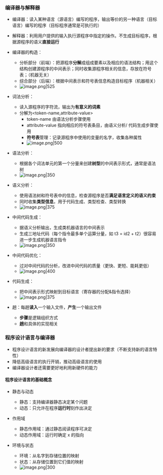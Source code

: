 ### 编译器与解释器

- 编译器：读入某种语言（源语言）编写的程序，输出等价的另一种语言（目标语言）编写的程序（目标程序通常是可执行的）
- 解释器：利用用户提供的输入执行源程序中指定的操作。不生成目标程序，根据源程序的语义**直接运行**

- 编译器的构造：
	- 分析部分（前端）：把源程序**分解**成组成要素以及相应的语法结构；用这个结构创建源程序的中间表示；同时收集源程序相关的信息，存放在符号表；（机器无关）
	- 综合部分（后端）：根据中间表示和符号表信息构造目标程序（机器相关）
	- ![image.png|525](https://thdlrt.oss-cn-beijing.aliyuncs.com/20240227231440.png)
- 词法分析：
	- 读入源程序的字符流，输出为**有意义的词素**
	- 分解为\<token-name,attribute-value>
		- token-name 由语法分析步骤使用
		- attribute-value 指向相应的符号表条目，由语义分析/ 代码生成步骤使用
		- **符号表**管理：记录源程序中使用的变量的名字，收集各种属性
		- ![image.png|500](https://thdlrt.oss-cn-beijing.aliyuncs.com/20240227232131.png)

- 语法分析：
	- 根据各个词法单元的第一个分量来创建**树型**的中间表示形式，通常是语法树
	- ![image.png|350](https://thdlrt.oss-cn-beijing.aliyuncs.com/20240227232221.png)
- 语义分析：
	- 使用语法树和符号表中的信息，检查源程序是否**满足语言定义的语义约束** 
	- 同时收集**类型信息**，用于代码生成、类型检查、类型转换
	- ![image.png|375](https://thdlrt.oss-cn-beijing.aliyuncs.com/20240227232307.png)
- 中间代码生成：
	- 据语义分析输出，生成类机器语言的中间表示
	- 生成三地址代码（每个指令最多单个运算分量，如 t3 = id2 + t2）很容易进一步生成机器语言指令
	- ![image.png|350](https://thdlrt.oss-cn-beijing.aliyuncs.com/20240227232435.png)
- 中间代码优化：
	- 过对中间代码的分析，改进中间代码的质量（更快、更短、能耗更低）
	- ![image.png|400](https://thdlrt.oss-cn-beijing.aliyuncs.com/20240227232456.png)
- 代码生成：
	- 把中间表示形式映射到目标语言（寄存器的分配&指令选择）
	- ![image.png|375](https://thdlrt.oss-cn-beijing.aliyuncs.com/20240227232522.png)

- 趟：每趟**读入**一个输入文件，**产生**一个输出文件
	- **步骤**是逻辑组织方式
	- **趟**和具体的实现相关
### 程序设计语言与编译器

- 程序设计语言的新发展向编译器的设计者提出新的要求（不断支持新的语言特性）
- 降低高级语言的执行开销，推动高级语言的使用
- 编译器设计者还需要更好地利用新硬件的能力
#### 程序设计语言的基础概念

- 静态与动态
	- 静态：支持编译器静态决定某个问题
	- 动态：只允许在程序**运行时**刻作出决定

- 作用域
	- 静态作用域：通过静态阅读程序可决定
	- 动态作用域：运行时确定 x 的指向

- 环境与状态
	- 环境：从名字到存储位置的映射
	- 状态：从存储位置到它们值的映射
	- ![image.png|300](https://thdlrt.oss-cn-beijing.aliyuncs.com/20240227233326.png)
